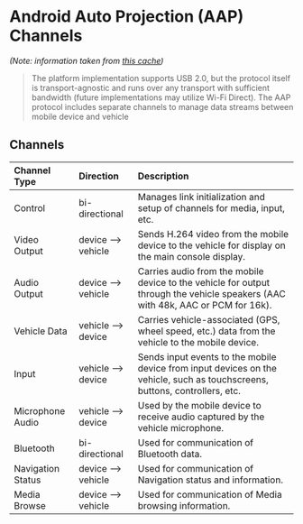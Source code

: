 # Android Auto Projection (AAP) Channels

*(Note: information taken from [this cache](./Head%20Unit%20Integration%20Guide.html))*

> The platform implementation supports USB 2.0, but the protocol itself is transport-agnostic and runs over any transport with sufficient bandwidth (future implementations may utilize Wi-Fi Direct). The AAP protocol includes separate channels to manage data streams between mobile device and vehicle

## Channels

| Channel Type | Direction  | Description |
|:--|:----|:--|
| Control | bi-directional | Manages link initialization and setup of channels for media, input, etc. |
| Video Output | device --> vehicle | Sends H.264 video from the mobile device to the vehicle for display on the main console display. |
| Audio Output | device --> vehicle | Carries audio from the mobile device to the vehicle for output through the vehicle speakers (AAC with 48k, AAC or PCM for 16k). |
| Vehicle Data | vehicle --> device | Carries vehicle-associated (GPS, wheel speed, etc.) data from the vehicle to the mobile device. |
| Input | vehicle --> device | Sends input events to the mobile device from input devices on the vehicle, such as touchscreens, buttons, controllers, etc. |
| Microphone Audio | vehicle --> device | Used by the mobile device to receive audio captured by the vehicle microphone. |
| Bluetooth | bi-directional | Used for communication of Bluetooth data.|
| Navigation Status | device --> vehicle | Used for communication of Navigation status and information. |
| Media Browse | device --> vehicle | Used for communication of Media browsing information. |
